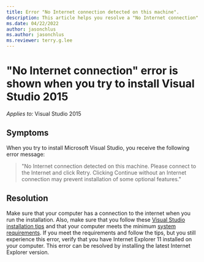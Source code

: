 ```yaml
---
title: Error "No Internet connection detected on this machine".
description: This article helps you resolve a "No Internet connection" error when you try to install Visual Studio 2015.
ms.date: 04/22/2022
author: jasonchlus
ms.author: jasonchlus
ms.reviewer: terry.g.lee
---
```


# "No Internet connection" error is shown when you try to install Visual Studio 2015

_Applies to:_&nbsp;Visual Studio 2015

## Symptoms

When you try to install Microsoft Visual Studio, you receive the following error message:

> "No Internet connection detected on this machine. Please connect to the Internet and click Retry. Clicking Continue without an Internet connection may prevent installation of some optional features."

## Resolution

Make sure that your computer has a connection to the internet when you run the installation. Also, make sure that you follow these [Visual Studio installation tips](https://visualstudio.microsoft.com/vs/support/vs2015/need-installing-visual-studio/) and that your computer meets the minimum [system requirements](https://docs.microsoft.com/visualstudio/productinfo/vs2015-sysrequirements-vs). If you meet the requirements and follow the tips, but you still experience this error, verify that you have Internet Explorer 11 installed on your computer. This error can be resolved by installing the latest Internet Explorer version.
